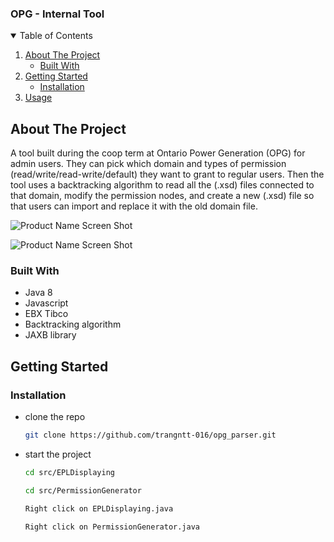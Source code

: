 <h3>OPG - Internal Tool</h3>
</div>

<!-- TABLE OF CONTENTS -->
<details open="open">
  <summary>Table of Contents</summary>
  <ol>
    <li>
      <a href="#about-the-project">About The Project</a>
      <ul>
        <li><a href="#built-with">Built With</a></li>
      </ul>
    </li>
    <li>
      <a href="#getting-started">Getting Started</a>
      <ul>
        <li><a href="#installation">Installation</a></li>
      </ul>
    </li>
    <li><a href="#usage">Usage</a></li>
  </ol>
</details>



<!-- ABOUT THE PROJECT -->
## About The Project
A tool built during the coop term at Ontario Power Generation (OPG) for admin users. They can pick which domain and types of permission (read/write/read-write/default) they want to grant to regular users. Then the tool uses a backtracking algorithm to read all the (.xsd) files connected to that domain, modify the permission nodes, and create a new (.xsd) file so that users can import and replace it with the old domain file.

![Product Name Screen Shot](image/1.gif)

![Product Name Screen Shot](image/2.gif)

### Built With
* Java 8
* Javascript
* EBX Tibco
* Backtracking algorithm
* JAXB library



## Getting Started

### Installation

* clone the repo
   ```sh
   git clone https://github.com/trangntt-016/opg_parser.git
   ```
* start the project
  ```sh
  cd src/EPLDisplaying
  ```
  ```sh
  cd src/PermissionGenerator
  ```
  ```sh
  Right click on EPLDisplaying.java
  ```
  ```sh
  Right click on PermissionGenerator.java
  ```
